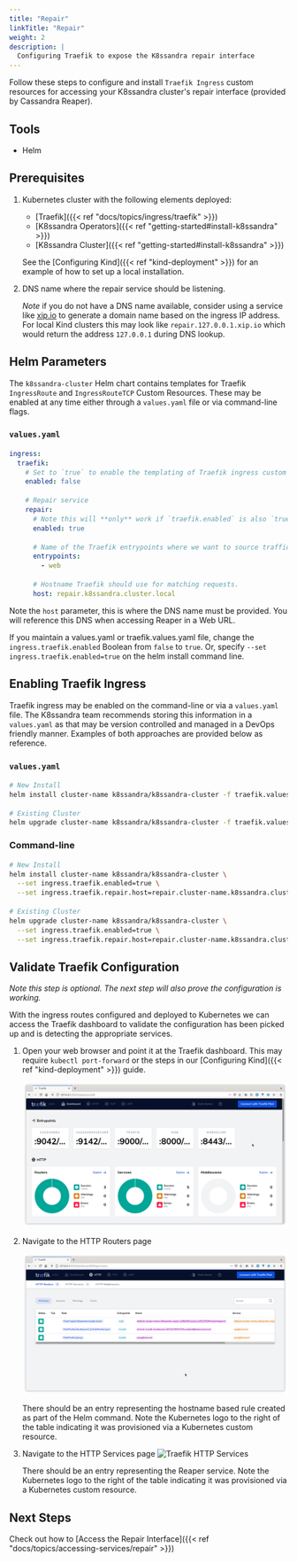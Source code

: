 ```yaml
---
title: "Repair"
linkTitle: "Repair"
weight: 2
description: |
  Configuring Traefik to expose the K8ssandra repair interface
---
```


Follow these steps to configure and install `Traefik Ingress` custom resources
for accessing your K8ssandra cluster's repair interface (provided by Cassandra
Reaper).

## Tools

* Helm

## Prerequisites

1. Kubernetes cluster with the following elements deployed:
   * [Traefik]({{< ref "docs/topics/ingress/traefik" >}})
   * [K8ssandra Operators]({{< ref "getting-started#install-k8ssandra" >}})
   * [K8ssandra Cluster]({{< ref "getting-started#install-k8ssandra" >}})

   See the [Configuring Kind]({{< ref "kind-deployment" >}}) for an example of
   how to set up a local installation.
1. DNS name where the repair service should be listening.

   _Note_ if you do not have a DNS name available, consider using a service like
   [xip.io](http://xip.io) to generate a domain name based on the ingress IP
   address. For local Kind clusters this may look like `repair.127.0.0.1.xip.io`
   which would return the address `127.0.0.1` during DNS lookup.

## Helm Parameters

The `k8ssandra-cluster` Helm chart contains templates for Traefik `IngressRoute`
and `IngressRouteTCP` Custom Resources. These may be enabled at any time either
through a `values.yaml` file or via command-line flags.

### `values.yaml`
```yaml
ingress:
  traefik:
    # Set to `true` to enable the templating of Traefik ingress custom resources
    enabled: false

    # Repair service
    repair: 
      # Note this will **only** work if `traefik.enabled` is also `true`
      enabled: true

      # Name of the Traefik entrypoints where we want to source traffic.
      entrypoints: 
        - web

      # Hostname Traefik should use for matching requests.
      host: repair.k8ssandra.cluster.local
```

Note the `host` parameter, this is where the DNS name must be provided. You will reference this DNS when accessing Reaper in a Web URL. 

If you maintain a values.yaml or traefik.values.yaml file, change the `ingress.traefik.enabled` Boolean from `false` to `true`.  Or, specify `--set ingress.traefik.enabled=true` on the helm install command line. 

## Enabling Traefik Ingress

Traefik ingress may be enabled on the command-line or via a `values.yaml` file.
The K8ssandra team recommends storing this information in a `values.yaml` as
that may be version controlled and managed in a DevOps friendly manner. Examples
of both approaches are provided below as reference.

### `values.yaml`

```bash
# New Install
helm install cluster-name k8ssandra/k8ssandra-cluster -f traefik.values.yaml

# Existing Cluster
helm upgrade cluster-name k8ssandra/k8ssandra-cluster -f traefik.values.yaml
```

### Command-line
```bash
# New Install
helm install cluster-name k8ssandra/k8ssandra-cluster \
  --set ingress.traefik.enabled=true \
  --set ingress.traefik.repair.host=repair.cluster-name.k8ssandra.cluster.local

# Existing Cluster
helm upgrade cluster-name k8ssandra/k8ssandra-cluster \
  --set ingress.traefik.enabled=true \
  --set ingress.traefik.repair.host=repair.cluster-name.k8ssandra.cluster.local
```

## Validate Traefik Configuration

_Note this step is optional. The next step will also prove the configuration is
working._

With the ingress routes configured and deployed to Kubernetes we can access the
Traefik dashboard to validate the configuration has been picked up and is
detecting the appropriate services.

1. Open your web browser and point it at the Traefik dashboard. This may require
   `kubectl port-forward` or the steps in our [Configuring Kind]({{< ref
   "kind-deployment" >}}) guide.

    ![Traefik Dashboard](traefik-dashboard.png)

2. Navigate to the HTTP Routers page

    ![Traefik HTTP Routers](traefik-http-routers.png)

    There should be an entry representing the hostname based rule created as
    part of the Helm command. Note the Kubernetes logo to the right of the table
    indicating it was provisioned via a Kubernetes custom resource.
3. Navigate to the HTTP Services page ![Traefik HTTP
    Services](traefik-http-services.png)

    There should be an entry representing the Reaper service. Note the
    Kubernetes logo to the right of the table indicating it was provisioned via
    a Kubernetes custom resource.

## Next Steps

Check out how to [Access the Repair Interface]({{< ref "docs/topics/accessing-services/repair" >}})
